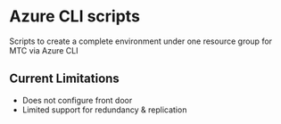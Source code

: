 # Azure CLI scripts

Scripts to create a complete environment under one resource group for MTC via Azure CLI

## Current Limitations
- Does not configure front door
- Limited support for redundancy & replication



